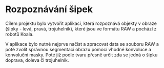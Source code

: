 Rozpoznávání šipek
==================

Cílem projektu bylo vytvořit aplikaci, která rozpoznává objekty v obraze (šipky - levá, pravá, trojuhelník), které jsou ve formátu RAW a pochází z robotů Koala.

V aplikace bylo nutné nejprve načíst a zpracovat data se souboru RAW a poté zvolit správnou segmentaci obrazu pomocí vhodné konvoluce a konvoluční masky. Poté již podle tvaru přesně určit zda se jedná o šipku doprava, doleva či trojuhelník.
